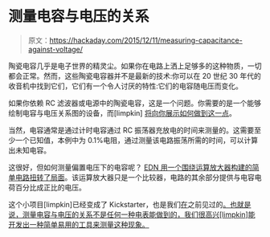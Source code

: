 # 测量电容与电压的关系

> 原文：<https://hackaday.com/2015/12/11/measuring-capacitance-against-voltage/>

陶瓷电容几乎是电子世界的精灵尘。如果你在电路上洒上足够多的这种物质，一切都会正常。然而，这些陶瓷电容器并不是最新的技术:你可以在 20 世纪 30 年代的收音机中找到它们，它们有一个令人讨厌的特性:它们的电容随电压而变化。

如果你依赖 RC 滤波器或电源中的陶瓷电容，这是一个问题。你需要的是一个能够绘制电容与电压关系图的设备，而[limpkin] [将向你展示如何做到这一点](http://www.limpkin.fr/index.php?post/2015/11/24/An-Open-CVMeter)。

当然，电容通常是通过计时电容通过 RC 振荡器充放电的时间来测量的。这需要至少一个已知值，本例中为 0.1%电阻，通过测量该电路振荡所需的时间，可以计算出未知电容。

这很好，但如何测量偏置电压下的电容呢？ [EDN 用一个围绕运算放大器构建的简单电路扭转了局面](http://www.edn.com/design/power-management/4438321/How-to-measure-capacity-versus-bias-voltage-on-MLCCs)。该运算放大器只是一个比较器，电路的其余部分提供与电容电荷百分比成正比的电压。

这个小项目[limpkin]已经变成了 Kickstarter，也是我们[在](http://hackaday.com/2015/11/14/measuring-capacitors-over-their-working-voltage/)之前见过的[。也就是说，测量电容与电压的关系不是任何一种电表能做到的，我们很高兴[limpkin]能开发出一种简单易用的工具来测量这种现象。](http://hackaday.com/2015/11/14/measuring-capacitors-over-their-working-voltage/)